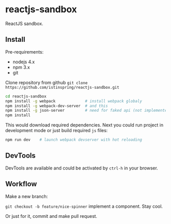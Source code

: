 # reactjs-sandbox

ReactJS sandbox.

## Install

Pre-requirements:

+ nodejs 4.x
+ npm 3.x
+ git

Clone repository from github
```git clone https://github.com/istinspring/reactjs-sandbox.git```


```bash
cd reactjs-sandbox
npm install -g webpack             # install webpack globaly
npm install -g webpack-dev-server  # and this
npm install -g json-server         # need for faked api (not implemented yet)
npm install
```

This would download required dependencies. Next you could run project in development
mode or just build required `js` files:

```bash
npm run dev    # launch webpack devserver with hot reloading
```

## DevTools

DevTools are available and could be activated by `ctrl-h` in your browser.

## Workflow

Make a new branch:

```git checkout -b feature/nice-spinner``` implement a component. Stay cool.

Or just for it, commit and make pull request.
